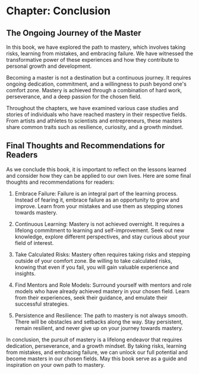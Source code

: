 Chapter: Conclusion
===================

The Ongoing Journey of the Master
---------------------------------

In this book, we have explored the path to mastery, which involves taking risks, learning from mistakes, and embracing failure. We have witnessed the transformative power of these experiences and how they contribute to personal growth and development.

Becoming a master is not a destination but a continuous journey. It requires ongoing dedication, commitment, and a willingness to push beyond one's comfort zone. Mastery is achieved through a combination of hard work, perseverance, and a deep passion for the chosen field.

Throughout the chapters, we have examined various case studies and stories of individuals who have reached mastery in their respective fields. From artists and athletes to scientists and entrepreneurs, these masters share common traits such as resilience, curiosity, and a growth mindset.

Final Thoughts and Recommendations for Readers
----------------------------------------------

As we conclude this book, it is important to reflect on the lessons learned and consider how they can be applied to our own lives. Here are some final thoughts and recommendations for readers:

1. Embrace Failure: Failure is an integral part of the learning process. Instead of fearing it, embrace failure as an opportunity to grow and improve. Learn from your mistakes and use them as stepping stones towards mastery.

2. Continuous Learning: Mastery is not achieved overnight. It requires a lifelong commitment to learning and self-improvement. Seek out new knowledge, explore different perspectives, and stay curious about your field of interest.

3. Take Calculated Risks: Mastery often requires taking risks and stepping outside of your comfort zone. Be willing to take calculated risks, knowing that even if you fail, you will gain valuable experience and insights.

4. Find Mentors and Role Models: Surround yourself with mentors and role models who have already achieved mastery in your chosen field. Learn from their experiences, seek their guidance, and emulate their successful strategies.

5. Persistence and Resilience: The path to mastery is not always smooth. There will be obstacles and setbacks along the way. Stay persistent, remain resilient, and never give up on your journey towards mastery.

In conclusion, the pursuit of mastery is a lifelong endeavor that requires dedication, perseverance, and a growth mindset. By taking risks, learning from mistakes, and embracing failure, we can unlock our full potential and become masters in our chosen fields. May this book serve as a guide and inspiration on your own path to mastery.
